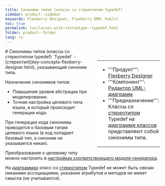 ```yaml
---
title: Синонимы типов (классы со стереотипом typedef) 
sidebar: product--sidebar
keywords: Flexberry Designer, Flexberry ORM, Public
toc: true
permalink: ru/classes-with-stereotype--typedef.html
folder: product--folder
lang: ru
---
```


<div style="margin:5px; padding-left:28px; float:right; width:40%; outline:1px solid white;"> <br> <table border="0" width="100%" bgcolor="#6495ED"> <tbody><tr><td bgcolor="#FFFFFF"> 

* '''Продукт''': [Flexberry Designer](flexberry-designer.html)
* '''Компонент''': [Редактор UML-диаграмм](editing-diagram.html)
* '''Предназначение''': Классы со [стереотипом](key-concepts-flexberry-designer.html) Typedef на [диаграмме классов](class-diagram.html) представляют собой синонимы типа.
</td>
</tr></tbody></table></a>
</div>
# Синонимы типов (классы со стереотипом typedef) 
`Typedef` - [стереотип](key-concepts-flexberry-designer.html), указывающий синоним типа. 

Назначение синонимов типов:
* Повышение уровня абстрации при моделировании.
* Точная настройка целевого типа языка, в который происходит генерация кода.

При генерации кода синонимы приводятся к базовым типам целевого языка (в код попадает базовый тип, а синоним не указывается никак).

Преобразование к целевому типу можно настроить в [настройках соответствующего модуля-генератора](types-map.html).

На [диаграммах](class-diagram.html) класс со [стереотипом](key-concepts-flexberry-designer.html) Typedef не может быть связан никакими ассоциациями, указание атрибутов и методов не имеет смысла (не учитывается).
